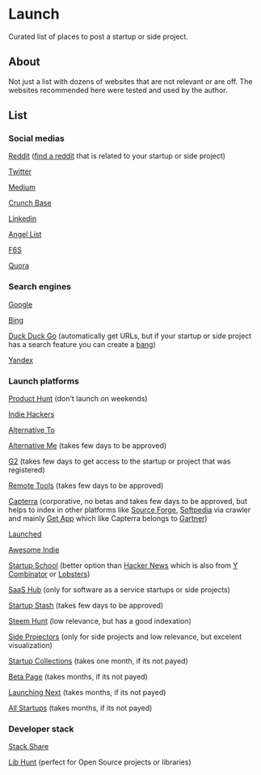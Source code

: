 # Launch

Curated list of places to post a startup or side project. 

## About

Not just a list with dozens of websites that are not relevant or are off. The websites recommended here were tested and used by the author.

## List

### Social medias  

[Reddit](https://www.reddit.com/) ([find a reddit](https://www.findareddit.com/) that is related to your startup or side project)

[Twitter](https://twitter.com/)

[Medium](https://medium.com/)

[Crunch Base](https://www.crunchbase.com/)

[Linkedin](https://www.linkedin.com/)

[Angel List](https://angel.co/)

[F6S](https://www.f6s.com/)

[Quora](https://quora.com/)

### Search engines  

[Google](https://search.google.com/search-console/)

[Bing](https://www.bing.com/webmasters/)

[Duck Duck Go](https://duckduckgo.com/) (automatically get URLs, but if your startup or side project has a search feature you can create a [bang](https://duckduckgo.com/bang))

[Yandex](https://webmaster.yandex.com/)
 
### Launch platforms  
  
[Product Hunt](https://www.producthunt.com/) (don't launch on weekends)

[Indie Hackers](https://www.indiehackers.com/)  

[Alternative To](https://alternativeto.net/)  

[Alternative Me](https://alternative.me/) (takes few days to be approved)

[G2](https://www.g2.com/) (takes few days to get access to the startup or project that was registered)

[Remote Tools](https://www.remote.tools/) (takes few days to be approved) 

[Capterra](https://www.capterra.com/) (corporative, no betas and takes few days to be approved, but helps to index in other platforms like [Source Forge](https://sourceforge.net/), [Softpedia](https://www.softpedia.com/) via crawler and mainly [Get App](https://www.getapp.com/) which like Capterra belongs to [Gartner](https://www.gartner.com/en))

[Launched](https://launched.io/)

[Awesome Indie](https://awesomeindie.com/)

[Startup School](https://www.startupschool.org/) (better option than [Hacker News](https://news.ycombinator.com/) which is also from [Y Combinator](https://www.ycombinator.com/) or [Lobsters](https://lobste.rs/))

[SaaS Hub](https://www.saashub.com/) (only for software as a service startups or side projects) 

[Startup Stash](https://startupstash.com/) (takes few days to be approved)

[Steem Hunt](https://steemhunt.com/) (low relevance, but has a good indexation)

[Side Projectors](https://www.sideprojectors.com/) (only for side projects and low relevance, but excelent visualization)  

[Startup Collections](https://startupcollections.com/) (takes one month, if its not payed)  

[Beta Page](https://betapage.co/) (takes months, if its not payed) 

[Launching Next](https://www.launchingnext.com/) (takes months, if its not payed)  

[All Startups](https://alltopstartups.com/) (takes months, if its not payed)

### Developer  stack

[Stack Share](https://stackshare.io/)  

[Lib Hunt](https://www.libhunt.com/) (perfect for Open Source projects or libraries)  
